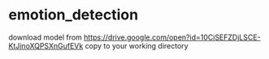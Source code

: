 # emotion_detection
download model from https://drive.google.com/open?id=10CiSEFZDjLSCE-KtJinoXQPSXnGufEVk
copy to your working directory 
